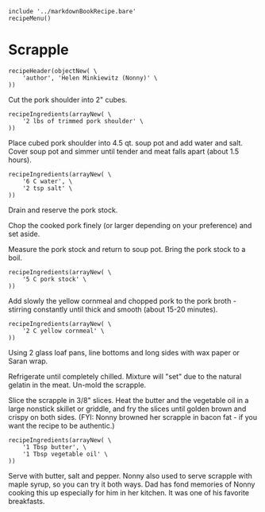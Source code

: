 ~~~ markdown-script
include '../markdownBookRecipe.bare'
recipeMenu()
~~~

# Scrapple

~~~ markdown-script
recipeHeader(objectNew( \
    'author', 'Helen Minkiewitz (Nonny)' \
))
~~~

Cut the pork shoulder into 2" cubes.

~~~ markdown-script
recipeIngredients(arrayNew( \
    '2 lbs of trimmed pork shoulder' \
))
~~~

Place cubed pork shoulder into 4.5 qt. soup pot and add water and salt. Cover soup pot and simmer
until tender and meat falls apart (about 1.5 hours).

~~~ markdown-script
recipeIngredients(arrayNew( \
    '6 C water', \
    '2 tsp salt' \
))
~~~

Drain and reserve the pork stock.

Chop the cooked pork finely (or larger depending on your preference) and set aside.

Measure the pork stock and return to soup pot. Bring the pork stock to a boil.

~~~ markdown-script
recipeIngredients(arrayNew( \
    '5 C pork stock' \
))
~~~

Add slowly the yellow cornmeal and chopped pork to the pork broth - stirring constantly until thick
and smooth (about 15-20 minutes).

~~~ markdown-script
recipeIngredients(arrayNew( \
    '2 C yellow cornmeal' \
))
~~~

Using 2 glass loaf pans, line bottoms and long sides with wax paper or Saran wrap.

Refrigerate until completely chilled. Mixture will "set" due to the natural gelatin in the meat.
Un-mold the scrapple.

Slice the scrapple in 3/8" slices. Heat the butter and the vegetable oil in a large nonstick skillet
or griddle, and fry the slices until golden brown and crispy on both sides. (FYI: Nonny browned her
scrapple in bacon fat - if you want the recipe to be authentic.)

~~~ markdown-script
recipeIngredients(arrayNew( \
    '1 Tbsp butter', \
    '1 Tbsp vegetable oil' \
))
~~~

Serve with butter, salt and pepper. Nonny also used to serve scrapple with maple syrup, so you can
try it both ways. Dad has fond memories of Nonny cooking this up especially for him in her kitchen. It
was one of his favorite breakfasts.
